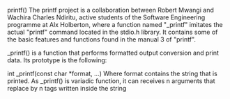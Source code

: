 

printf() The printf project is a collaboration between Robert Mwangi and Wachira Charles Ndiritu, active students of the Software Engineering programme at Alx Holberton, where a function named "_printf" imitates the actual "printf" command located in the stdio.h library. It contains some of the basic features and functions found in the manual 3 of "printf".

_printf() is a function that performs formatted output conversion and print data. Its prototype is the following:

int _printf(const char *format, ...) Where format contains the string that is printed. As _printf() is variadic function, it can receives n arguments that replace by n tags written inside the string
